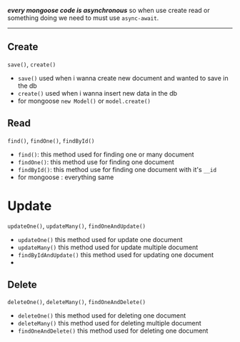 **_every mongoose code is asynchronous_**
so when use create read or something doing we need to must use `async-await`.

---

## Create

`save()`, `create()`

- `save()` used when i wanna create new document and wanted to save in the db
- `create()` used when i wanna insert new data in the db
- for mongoose
  `new Model()` or `model.create()`

## Read

`find()`, `findOne()`, `findById()`

- `find()`: this method used for finding one or many document
- `findOne()`: this method use for finding one document
- `findById()`: this method use for finding one document with it's `__id`
- for mongoose : everything same

# Update

`updateOne()`, `updateMany()`, `findOneAndUpdate()`

- `updateOne()` this method used for update one document
- `updateMany()` this method used for update multiple document
- `findByIdAndUpdate()` this method used for updating one document
-

## Delete

`deleteOne()`, `deleteMany()`, `findOneAndDelete()`

- `deleteOne()` this method used for deleting one document
- `deleteMany()` this method used for deleting multiple document
- `findOneAndDelete()` this method used for deleting one document
